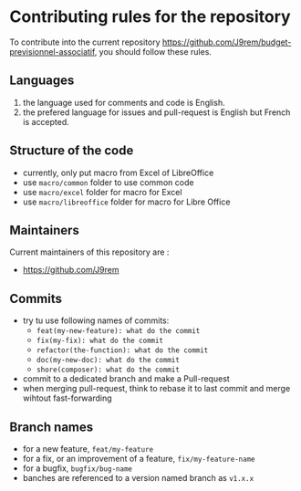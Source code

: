 # Contributing rules for the repository

To contribute into the current repository https://github.com/J9rem/budget-previsionnel-associatif, you should follow these rules.

## Languages

 1. the language used for comments and code is English.
 2. the prefered language for issues and pull-request is English but French is accepted.

## Structure of the code

 - currently, only put macro from Excel of LibreOffice
 - use `macro/common` folder to use common code
 - use `macro/excel` folder for macro for Excel
 - use `macro/libreoffice` folder for macro for Libre Office

## Maintainers

Current maintainers of this repository are :
 - https://github.com/J9rem

## Commits

 - try tu use following names of commits:
   - `feat(my-new-feature): what do the commit`
   - `fix(my-fix): what do the commit`
   - `refactor(the-function): what do the commit`
   - `doc(my-new-doc): what do the commit`
   - `shore(composer): what do the commit`
 - commit to a dedicated branch and make a Pull-request
 - when merging pull-request, think to rebase it to last commit and merge wihtout fast-forwarding

## Branch names

 - for a new feature, `feat/my-feature`
 - for a fix, or an improvement of a feature, `fix/my-feature-name`
 - for a bugfix, `bugfix/bug-name`
 - banches are referenced to a version named branch as `v1.x.x`
